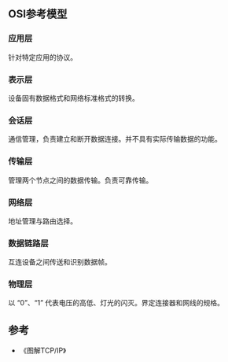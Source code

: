 ## OSI参考模型

### 应用层

针对特定应用的协议。

### 表示层

设备固有数据格式和网络标准格式的转换。

### 会话层

通信管理，负责建立和断开数据连接。并不具有实际传输数据的功能。

### 传输层

管理两个节点之间的数据传输。负责可靠传输。

### 网络层

地址管理与路由选择。

### 数据链路层

互连设备之间传送和识别数据帧。

### 物理层

以 “0”、“1” 代表电压的高低、灯光的闪灭。界定连接器和网线的规格。

## 参考

- 《图解TCP/IP》